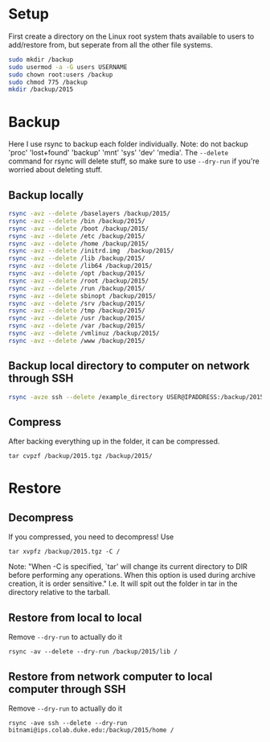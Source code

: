 # Setup

First create a directory on the Linux root system thats available to users to add/restore from, but seperate from all the other file systems.

```bash
sudo mkdir /backup
sudo usermod -a -G users USERNAME
sudo chown root:users /backup
sudo chmod 775 /backup
mkdir /backup/2015
```

# Backup

Here I use rsync to backup each folder individually. Note: do not backup 'proc' 'lost+found' 'backup' 'mnt' 'sys' 'dev' 'media'. The ```--delete``` command for rsync will delete stuff, so make sure to use ```--dry-run``` if you're worried about deleting stuff.

## Backup locally

```bash
rsync -avz --delete /baselayers /backup/2015/
rsync -avz --delete /bin /backup/2015/
rsync -avz --delete /boot /backup/2015/
rsync -avz --delete /etc /backup/2015/
rsync -avz --delete /home /backup/2015/
rsync -avz --delete /initrd.img  /backup/2015/
rsync -avz --delete /lib /backup/2015/
rsync -avz --delete /lib64 /backup/2015/
rsync -avz --delete /opt /backup/2015/
rsync -avz --delete /root /backup/2015/
rsync -avz --delete /run /backup/2015/
rsync -avz --delete sbinopt /backup/2015/
rsync -avz --delete /srv /backup/2015/
rsync -avz --delete /tmp /backup/2015/
rsync -avz --delete /usr /backup/2015/
rsync -avz --delete /var /backup/2015/
rsync -avz --delete /vmlinuz /backup/2015/
rsync -avz --delete /www /backup/2015/
```

## Backup local directory to computer on network through SSH

```bash
rsync -avze ssh --delete /example_directory USER@IPADDRESS:/backup/2015/
```

## Compress

After backing everything up in the folder, it can be compressed.

```
tar cvpzf /backup/2015.tgz /backup/2015/
```

# Restore

## Decompress

If you compressed, you need to decompress! Use

```
tar xvpfz /backup/2015.tgz -C /
```

Note: "When -C is specified, `tar' will change its current directory to DIR before performing any operations.  When this option is used during archive creation, it is order 
sensitive." I.e. It will spit out the folder in tar in the directory relative to the tarball.


## Restore from local to local

Remove ```--dry-run``` to actually do it

```
rsync -av --delete --dry-run /backup/2015/lib /
```

## Restore from network computer to local computer through SSH

Remove ```--dry-run``` to actually do it

```
rsync -ave ssh --delete --dry-run bitnami@ips.colab.duke.edu:/backup/2015/home /
```

